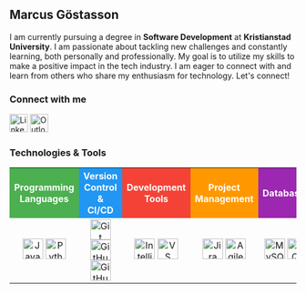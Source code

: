 ## Marcus Göstasson

I am currently pursuing a degree in **Software Development** at **Kristianstad University**. I am passionate about tackling new challenges and constantly learning, both personally and professionally. My goal is to utilize my skills to make a positive impact in the tech industry. I am eager to connect with and learn from others who share my enthusiasm for technology. Let's connect!

### Connect with me

<p align="left">
  <a href="https://www.linkedin.com/in/marcusgöstasson" target="_blank" rel="noreferrer"><img src="https://raw.githubusercontent.com/danielcranney/readme-generator/main/public/icons/socials/linkedin.svg" width="32" height="32" alt="LinkedIn" /></a>
  <a href="mailto:marcus.gostasson0103@stud.hkr.se" target="_blank" rel="noreferrer"><img src="https://cdn-icons-png.flaticon.com/512/732/732223.png" width="32" height="32" alt="Outlook" /></a>
</p>

### Technologies & Tools

<table>
  <tr>
    <th style="background-color: #4CAF50; color: white; text-align: center;">Programming Languages</th>
    <th style="background-color: #2196F3; color: white; text-align: center;">Version Control & CI/CD</th>
    <th style="background-color: #f44336; color: white; text-align: center;">Development Tools</th>
    <th style="background-color: #ff9800; color: white; text-align: center;">Project Management</th>
    <th style="background-color: #9c27b0; color: white; text-align: center;">Databases</th>
  </tr>
  <tr>
    <td align="center">
      <a href="https://www.oracle.com/java/" target="_blank" rel="noreferrer"><img src="https://raw.githubusercontent.com/danielcranney/readme-generator/main/public/icons/skills/java-colored.svg" width="36" height="36" alt="Java" /></a>
      <a href="https://www.python.org/" target="_blank" rel="noreferrer"><img src="https://raw.githubusercontent.com/danielcranney/readme-generator/main/public/icons/skills/python-colored.svg" width="36" height="36" alt="Python" /></a>
    </td>
    <td align="center">
      <a href="https://git-scm.com/" target="_blank" rel="noreferrer"><img src="https://cdn.jsdelivr.net/gh/devicons/devicon/icons/git/git-original-wordmark.svg" width="36" height="36" alt="Git" /></a>
      <a href="https://www.github.com" target="_blank" rel="noreferrer"><img src="https://cdn.jsdelivr.net/gh/devicons/devicon/icons/github/github-original-wordmark.svg" width="36" height="36" alt="GitHub" /></a>
      <a href="https://github.com/features/actions" target="_blank" rel="noreferrer"><img src="https://avatars.githubusercontent.com/u/44036562?s=200&v=4" width="36" height="36" alt="GitHub Actions" /></a>
    </td>
    <td align="center">
      <a href="https://www.jetbrains.com/idea/" target="_blank" rel="noreferrer"><img src="https://resources.jetbrains.com/storage/products/company/brand/logos/IntelliJ_IDEA_icon.png" width="36" height="36" alt="IntelliJ IDEA" /></a>
      <a href="https://code.visualstudio.com/" target="_blank" rel="noreferrer"><img src="https://cdn.jsdelivr.net/gh/devicons/devicon/icons/vscode/vscode-original.svg" width="36" height="36" alt="VS Code" /></a>
    </td>
    <td align="center">
      <a href="https://www.atlassian.com/software/jira" target="_blank" rel="noreferrer"><img src="https://cdn.jsdelivr.net/gh/devicons/devicon/icons/jira/jira-original-wordmark.svg" width="36" height="36" alt="Jira" /></a>
      <a href="https://www.agilealliance.org/" target="_blank" rel="noreferrer"><img src="https://img.icons8.com/external-flatart-icons-outline-flatarticons/64/000000/external-agile-digital-marketing-flatart-icons-outline-flatarticons.png" width="36" height="36" alt="Agile" /></a>
    </td>
    <td align="center">
      <a href="https://www.mysql.com/" target="_blank" rel="noreferrer"><img src="https://cdn.jsdelivr.net/gh/devicons/devicon/icons/mysql/mysql-original-wordmark.svg" width="36" height="36" alt="MySQL" /></a>
      <a href="https://www.microsoft.com/en-us/sql-server" target="_blank" rel="noreferrer"><img src="https://cdn.jsdelivr.net/gh/devicons/devicon/icons/microsoftsqlserver/microsoftsqlserver-plain.svg" width="36" height="36" alt="SQL Server" /></a>
    </td>
  </tr>
</table>
